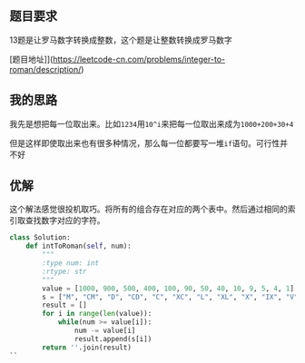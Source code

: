 ## 题目要求
13题是让罗马数字转换成整数，这个题是让整数转换成罗马数字

[题目地址]](https://leetcode-cn.com/problems/integer-to-roman/description/)
## 我的思路
我先是想把每一位取出来。比如`1234`用`10^i`来把每一位取出来成为`1000+200+30+4`

但是这样即使取出来也有很多种情况，那么每一位都要写一堆`if`语句。可行性并不好
## 优解
这个解法感觉很投机取巧。将所有的组合存在对应的两个表中。然后通过相同的索引取查找数字对应的字符。
```python
class Solution:
    def intToRoman(self, num):
        """
        :type num: int
        :rtype: str
        """
        value = [1000, 900, 500, 400, 100, 90, 50, 40, 10, 9, 5, 4, 1]
        s = ["M", "CM", "D", "CD", "C", "XC", "L", "XL", "X", "IX", "V", "IV", "I"]
        result = []
        for i in range(len(value)):
            while(num >= value[i]):
                num -= value[i]
                result.append(s[i])
        return ''.join(result)
``

